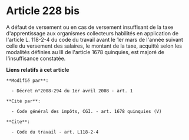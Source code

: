 # Article 228 bis

A défaut de versement ou en cas de versement insuffisant de la taxe d'apprentissage aux organismes collecteurs habilités en
application de l'article L. 118-2-4 du code du travail 
avant le 1er mars de l'année suivant celle du versement des salaires, le montant de la taxe, acquitté selon les modalités
définies au III de l'article 1678 quinquies, est majoré de l'insuffisance constatée.

**Liens relatifs à cet article**

	**Modifié par**:

	  - Décret n°2008-294 du 1er avril 2008 - art. 1

	**Cité par**:

	  - Code général des impôts, CGI. - art. 1678 quinquies (V)

	**Cite**:

	  - Code du travail - art. L118-2-4
